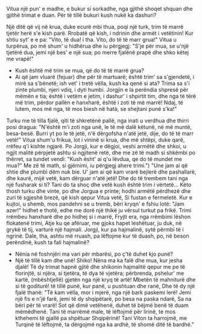 Vitua një pun' e madhe,
e bukur si sorkadhe,
nga gjithë shoqet shquan
dhe gjithë trimat e duan.
Për të tillë bukuri
kush nukë ka dashuri?

Një ditë që vij në krua,
duke ecurë mbi thua,
poqi një turk, trim të marrë
tjetër herë s'e kish parë.
Rrobatë që kish, i ndrinin
dhe armët i vetëtinin!
Kur shtiu syt' e e pa:
"Vito, të dua! i tha.
Vito, do të të marr grua!"
Vitua u turpërua,
po më shum' u hidhërua
dhe iu përgjegj: "S'je për mua,
se u'një tjetërë dua,
jemi një bes' e një sua;
po merre fjalënë prapë
dhe shko këtej me vrapë!"
- Kush është më trim se mua,
që do të të marrë grua?
- Ai që jam vluarë (fejuar)
dhe për të martuarë;
është trim' sa s'gjendetë,
i mirë sa s'bënetë;
ish vet' i tretë vëlla,
kush ka qenë si ata?
Trima sa s'i zinte plumbi,
njeri vdiq, i dyti humbi.
Jorgjin e la perëndia
shpresë për mëmën e tia;
është i vetëm e jetim,
i dashur' i shpirtit tim,
dhe nga të tërë më trim,
përdor pallën e hanxharë,
është i zoti të më marrë!
Ndaj, të lutem, mos më nga,
të mos biesh në hatà,
se shejtani punë s'ka!"

Turku me të tilla fjalë,
qiti të shkretënë pallë,
nga inati u verdhua
dhe thirri posi dragua:
"N'është m'i zoti nga unë,
le të më dalë këtunë,
në më muntë, besa-besë.
Burri yt po le të jetë,
n'ë dërgofsha n'atë jetë,
dije, do të të marr vetë!"
Vitua shum'u frikua,
lot i vininë si krua,
dhe më shtëpi, duke qarë,
rrëfeu q'i kishte ngjarë.
Po Jorgji, kur e dëgjoi,
veshi armëtë dhe shkoi,
u ngjit malitë përpjetë
ashtu si ngjitenë retë,
dhe me zë të madh si shkëmbi
po thërret, sa tundet vendi:
"Kush ësht' ai q'u lëvdua,
qe do të mundet me mua?"
Me zë të math, si gjëmimi,
iu përgjegj ahere trimi.")
"Une jam ai që shtie
dhe plumbi dëm nuk bie.
U' jam ai që kam vrarë
bejlerë dhe pashallarë,
dhe kaurë, mijë vetë,
kam dërguar n'atë jetë!
Dhe do të trembem tani
nga një fusharak si ti?
Tani do ta shoç dhe vetë
kush është trim i vërtetë...
Këto thosh turku dhe vinte,
po dhe Jorgua e printe;
hodhi armëtë përdhezë
dhe zuri të sgjeshë brezë,
që kish qepur Vitua vetë,
Si fustan e fermeletë.
Kur e kujtoi, u shemb,
mos pandehni se u tremb,
bëri kryqn' e fshiu lotë:
"Jam azer!" hidhet e thotë,
edhe me dorë një thikë
ju vërsul turkut pa frikë.
Trimi rrëmbeu hanxharë
dhe po hidhej si i marrë,
Fryjti era, nga rrëmbimi
lëshon flokatenë trimi,
Atje ku qe afëruar,
me gjoks hapet leshëtuar,
ju duk, në grykë të tij,
varturë një hajmali.
Jorgji, kur pa hajmalinë,
sytë përmbi të i ngrinë.
Dale, tha, ashtu më rruash,
pa lëftojme kur të duash,
po, në beson perëndinë,
kush ta fali hajmalinë?
- Nënia në foshnjëri
ma vari për mbarësi,
po ç'të duhet kjo punë?
- Një të tillë kam dhe unë!
Shiko! Nëna ma ka falë
dhe mua, kur jesha djalë!
Të dy trimat hapnë gjitë
dhe shikonin hajmalitë
qepur me pe të florinjtë,
si njëra, si tjetëra,
të dya të vjetëra;
përbrenda, pshelur' me kartë, (mbështjellë)
gjetën nga një kryq të artë!
Mbetën të mahniturë
dhe si të goditurë!
të tillë punë, kur panë,
u pushtuan dhe ranë,
Dhe të dy një fjalë thanë:
"Të kam vëlla, mor i mjerë,
nga një bark paskemi lerë!
Jemi një fis e n'jë farë,
jemi të dy shqipëtarë,
po besa na paska ndarë,
Sa na bëri për të vrarë!
Sot që dimë vetëhenë,
duhet të bëjmë benë
të duam mëmëdhenë.
Tani të marrëmë male,
të lëftojmë për lirinë,
te mos kthehemi të gjallë
pa shpëtuar Shqipërinë!
Tani Viton ta harrojmë,
me Turqinë të lëftojmë,
ta dërgojmë nga ka ardhë,
të shomë ditë të bardhë."